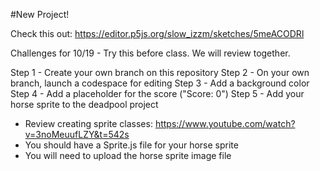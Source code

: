 #New Project! 

Check this out:
https://editor.p5js.org/slow_izzm/sketches/5meACODRl

Challenges for 10/19 - Try this before class. We will review together. 

Step 1 - Create your own branch on this repository
Step 2 - On your own branch, launch a codespace for editing
Step 3 - Add a background color
Step 4 - Add a placeholder for the score ("Score: 0")
Step 5 - Add your horse sprite to the deadpool project
  - Review creating sprite classes: https://www.youtube.com/watch?v=3noMeuufLZY&t=542s
  - You should have a Sprite.js file for your horse sprite
  - You will need to upload the horse sprite image file
